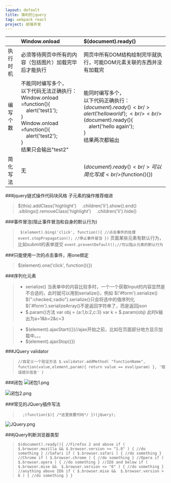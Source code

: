 ```yaml
---
layout: default
title: 锋利的jquery
tag: webpack react
project: 前端开发
---
```


|    | Window.onload           | $(document).ready()  |
| -------------- |:-------------| :------|
| 执行时机      | 必须等待网页中所有的内容（包括图片）加载完毕后才能执行 | 网页中所有DOM结构绘制完毕就执行，可能DOM元素关联的东西并没有加载完 |
| 编写个数      | 不能同时编写多个，<br />以下代码无法正确执行：<br />Window.onload =function(){<br /> alert('test1');<br />} <br />Window.onload =function(){<br /> alert('test2');<br />}<br />结果只会输出"test2"   |   能同时编写多个，<br />以下代码正确执行：<br />$(document).ready(){<br /> alert('hello world');<br />} <br />$(document).ready(){<br /> alert('hello again');<br />} <br />结果两次都输出|
| 简化写法 |无      |   $(document).ready(){}<br />可以简化写成<br />$(function(){}) |

###jquery链式操作代码块风格
子元素的操作推荐缩进
> $(this).addClass('highlight')
 .children('li').show().end()
.siblings().removeClass('highlight')
 .children('li').hide()

###事件冒泡(阻止事件冒泡和自身的默认行为)
> `
$(element).bing('click', function(){
    //点击事件的处理
    event.stopPropagation(); //停止事件冒泡
})`
 页面某些元素有默认行为，比如submit的表单提交
`event.preventDefault();//可以阻止元素的默认行为`

###只能使用一次的点击事件，用one绑定
> $(element).one('click', function(){})

###序列化元素
>  * serialize()
当表单中的内容比较多时，一个一个获取Input的内容显然是不合适的，此时就可以用到serialize()，例如
$('#form').serialize()
$(":checked,:radio").serialize()只会将选中的值序列化
$('#form').serializeArray()不是返回字符串了，而是返回json
>  * $.param()方法
var obj = {a:1,b:2,c:3}
var k = $.param(obj)
此时k输出为a=1&b=2&c=3

> * $(element).ajaxStart({})//ajax开始之前，比如在页面部分地方显示加载中。。。
> * $(element).ajaxStop({})

###JQuery validator
>  `//自定义一个验证方法
$.validator.addMethod(
    "functionName",
    function(value,element,param){
        return value == eval(param)
    },
    '错误提示信息'
)
`

###闭包
![闭包1.png](http://upload-images.jianshu.io/upload_images/1874069-efc319091e0ec3ad.png?imageMogr2/auto-orient/strip%7CimageView2/2/w/1240)

![闭包2.png](http://upload-images.jianshu.io/upload_images/1874069-cde631971f53c1c2.png?imageMogr2/auto-orient/strip%7CimageView2/2/w/1240)

###常见的JQuery插件写法
>` 
;(function($){
      /*这里放置代码*/
 })(jQuery);`


![JQuery.png](http://upload-images.jianshu.io/upload_images/1874069-73d49e8583a9123d.png?imageMogr2/auto-orient/strip%7CimageView2/2/w/1240)


###jQuery判断浏览器类型
> `$(document).ready(){
    //Firefox 2 and above
    if ( $.browser.mozilla && $.browser.version >= "1.8" ) {
        //do something
    }
    //Safari
    if ( $.browser.safari ) {
        //do something
    }
    //Chrome
    if ( $.browser.chrome ) {
        //do something
    }
    //Opera
    if ( $.browser.opera ) {
        //do something
    }
    //IE6 and below
    if ( $.browser.mise &&  $.browser.version <= "6" ) {
        //do something
    }
    //anything above IE6
    if ( $.browser.mise &&  $.browser.version > 6 ) {
        //do something
    }
}
`
